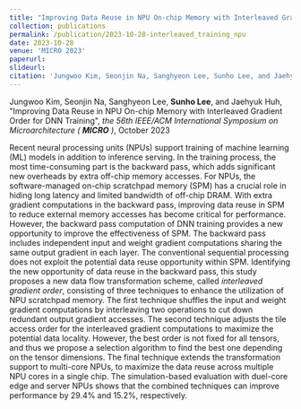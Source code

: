 ```yaml
---
title: "Improving Data Reuse in NPU On-chip Memory with Interleaved Gradient Order for DNN Training"
collection: publications
permalink: /publication/2023-10-28-interleaved_training_npu
date: 2023-10-28
venue: 'MICRO 2023'
paperurl:
slideurl:
citation: 'Jungwoo Kim, Seonjin Na, Sanghyeon Lee, Sunho Lee, and Jaehyuk Huh, &quot;Improving Data Reuse in NPU On-chip Memory with Interleaved Gradient Order for DNN Training&quot;, the 56th IEEE/ACM International Symposium on Microarchitecture (MICRO), October 2023'
---
```

Jungwoo Kim, Seonjin Na, Sanghyeon Lee, **Sunho Lee**, and Jaehyuk Huh, &quot;Improving Data Reuse in NPU On-chip Memory with Interleaved Gradient Order for DNN Training&quot;, *the 56th IEEE/ACM International Symposium on Microarchitecture (* ***MICRO*** *)*, October 2023

Recent neural processing units (NPUs) support training of machine learning (ML) models in addition to inference serving. In the training process, the most time-consuming part is the backward pass, which adds significant new overheads by extra off-chip memory accesses. For NPUs, the software-managed on-chip scratchpad memory (SPM) has a crucial role in hiding long latency and limited bandwidth of off-chip DRAM. With extra gradient computations in the backward pass, improving data reuse in SPM to reduce external memory accesses has become critical for performance. However, the backward pass computation of DNN training provides a new opportunity to improve the effectiveness of SPM. The backward pass includes independent input and weight gradient computations sharing the same output gradient in each layer. The conventional sequential processing does not exploit the potential data reuse opportunity within SPM. Identifying the new opportunity of data reuse in the backward pass, this study proposes a new data flow transformation scheme, called *interleaved gradient order*, consisting of three techniques to enhance the utilization of NPU scratchpad memory. The first technique shuffles the input and weight gradient computations by interleaving two operations to cut down redundant output gradient accesses. The second technique adjusts the tile access order for the interleaved gradient computations to maximize the potential data locality. However, the best order is not fixed for all tensors, and thus we propose a selection algorithm to find the best one depending on the tensor dimensions. The final technique extends the transformation support to multi-core NPUs, to maximize the data reuse across multiple NPU cores in a single chip. The simulation-based evaluation with duel-core edge and server NPUs shows that the combined techniques can improve performance by 29.4\% and 15.2\%, respectively.
